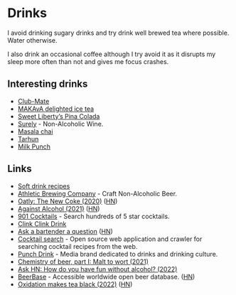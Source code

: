 # Drinks

I avoid drinking sugary drinks and try drink well brewed tea where possible. Water otherwise.

I also drink an occasional coffee although I try avoid it as it disrupts my sleep more often than not and gives me focus crashes.

## Interesting drinks

- [Club-Mate](https://www.club-mate.de/en/)
- [MAKAvA delighted ice tea](https://www.makava.at/)
- [Sweet Liberty’s Pina Colada](https://www.washingtonpost.com/recipes/sweet-libertys-pina-colada/15979/)
- [Surely](https://www.hisurely.com/) - Non-Alcoholic Wine.
- [Masala chai](https://en.wikipedia.org/wiki/Masala_chai)
- [Tarhun](<https://en.wikipedia.org/wiki/Tarkhuna_(drink)>)
- [Milk Punch](https://punchdrink.com/articles/clarified-milk-punch-cocktail-recipe-has-lost-its-mind/)

## Links

- [Soft drink recipes](https://github.com/blinry/soft-drink-recipes)
- [Athletic Brewing Company](https://athleticbrewing.com/) - Craft Non-Alcoholic Beer.
- [Oatly: The New Coke (2020)](https://every.to/almanack/oatly-the-new-coke-821556) ([HN](https://news.ycombinator.com/item?id=26705429))
- [Against Alcohol (2021)](https://fergus-mccullough.com/index.php/2021/04/09/against-alcohol/) ([HN](https://news.ycombinator.com/item?id=26763508))
- [901 Cocktails](https://901.benstanfield.io/) - Search hundreds of 5 star cocktails.
- [Clink Clink Drink](https://clinkclinkdrink.com/)
- [Ask a bartender a question](https://www.datasecretslox.com/index.php/topic,4086.msg135692.html) ([HN](https://news.ycombinator.com/item?id=27979864))
- [Cocktail search](https://github.com/snoack/cocktail-search) - Open source web application and crawler for searching cocktail recipes from the web.
- [Punch Drink](https://punchdrink.com/) - Media brand dedicated to drinks and drinking culture.
- [Chemistry of beer, part I: Malt to wort (2021)](https://www.youtube.com/watch?v=q8LJb9XBU2U)
- [Ask HN: How do you have fun without alcohol? (2022)](https://news.ycombinator.com/item?id=29824395)
- [BeerBase](https://beerba.se/) - Accessible worldwide open beer database. ([HN](https://news.ycombinator.com/item?id=30231835))
- [Oxidation makes tea black (2022)](https://www.sophiescuppatea.com/blogs/news/oxidation-makes-tea-black) ([HN](https://news.ycombinator.com/item?id=30686854))